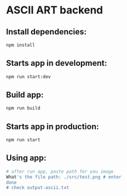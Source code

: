 # ASCII ART backend

## Install dependencies:
```bash
npm install
```
## Starts app in development:
```bash
npm run start:dev
```
## Build app:
```bash
npm run build
```
## Starts app in production:
```bash
npm run start
```
## Using app:
```bash
# after run app, paste path for you image
What's the file path: ./src/test.png # enter
done
# check output-ascii.txt
```